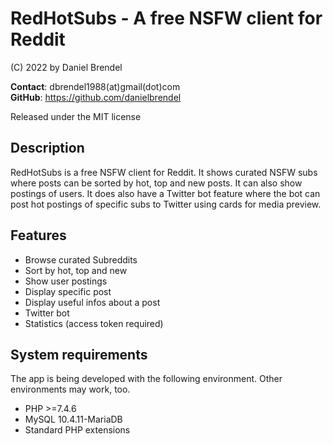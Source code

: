 # RedHotSubs - A free NSFW client for Reddit

(C) 2022 by Daniel Brendel

__Contact__: dbrendel1988(at)gmail(dot)com\
__GitHub__: https://github.com/danielbrendel

Released under the MIT license

## Description
RedHotSubs is a free NSFW client for Reddit. It shows curated NSFW subs where posts can be sorted
by hot, top and new posts. It can also show postings of users. It does also have a Twitter bot feature
where the bot can post hot postings of specific subs to Twitter using cards for media preview.

## Features
- Browse curated Subreddits
- Sort by hot, top and new
- Show user postings
- Display specific post
- Display useful infos about a post
- Twitter bot
- Statistics (access token required)

## System requirements
The app is being developed with the following environment. Other environments may work, too.
- PHP >=7.4.6
- MySQL 10.4.11-MariaDB
- Standard PHP extensions
